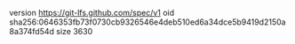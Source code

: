 version https://git-lfs.github.com/spec/v1
oid sha256:0646353fb73f0730cb9326546e4deb510ed6a34dce5b9419d2150a8a374fd54d
size 3630
